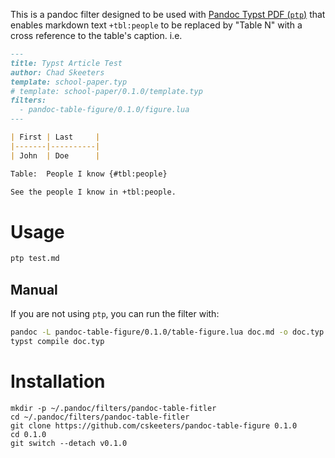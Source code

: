 This is a pandoc filter designed to be used with [Pandoc Typst PDF (`ptp`)](https://github.com/cskeeters/ptp) that enables markdown text `+tbl:people` to be replaced by "Table N" with a cross reference to the table's caption.  i.e.

```markdown
---
title: Typst Article Test
author: Chad Skeeters
template: school-paper.typ
# template: school-paper/0.1.0/template.typ
filters:
  - pandoc-table-figure/0.1.0/figure.lua
---

| First | Last     |
|-------|----------|
| John  | Doe      |

Table:  People I know {#tbl:people}

See the people I know in +tbl:people.
```

# Usage

```sh
ptp test.md
```

## Manual

If you are not using `ptp`, you can run the filter with:

```sh
pandoc -L pandoc-table-figure/0.1.0/table-figure.lua doc.md -o doc.typ
typst compile doc.typ
```

# Installation

```
mkdir -p ~/.pandoc/filters/pandoc-table-fitler
cd ~/.pandoc/filters/pandoc-table-fitler
git clone https://github.com/cskeeters/pandoc-table-figure 0.1.0
cd 0.1.0
git switch --detach v0.1.0
```
